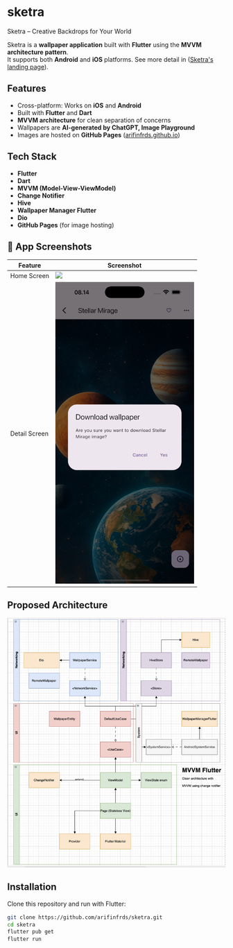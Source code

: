# sketra 

Sketra – Creative Backdrops for Your World

Sketra is a **wallpaper application** built with **Flutter** using the **MVVM architecture pattern**.  
It supports both **Android** and **iOS** platforms. See more detail in ([Sketra's landing page](https://arifinfrds.github.io/my-apps/sketra/index.html)).

## Features
- Cross-platform: Works on **iOS** and **Android**  
- Built with **Flutter** and **Dart**  
- **MVVM architecture** for clean separation of concerns  
- Wallpapers are **AI-generated by ChatGPT, Image Playground**  
- Images are hosted on **GitHub Pages** ([arifinfrds.github.io](https://arifinfrds.github.io))  

## Tech Stack
- **Flutter**  
- **Dart**  
- **MVVM (Model-View-ViewModel)**  
- **Change Notifier**  
- **Hive**  
- **Wallpaper Manager Flutter**  
- **Dio**  
- **GitHub Pages** (for image hosting)  

## 📱 App Screenshots

| **Feature** | **Screenshot** |
|--------------|----------------|
| Home Screen  | <img src="readme_assets/sketra-home.png" width="320"> |
| Detail Screen | <img src="readme_assets/sketra-detail.png" width="320"> |


## Proposed Architecture
<img src="readme_assets/proposed-architecture.png" alt="Proposed Architecture" width="640">

## Installation
Clone this repository and run with Flutter:
```bash
git clone https://github.com/arifinfrds/sketra.git
cd sketra
flutter pub get
flutter run
